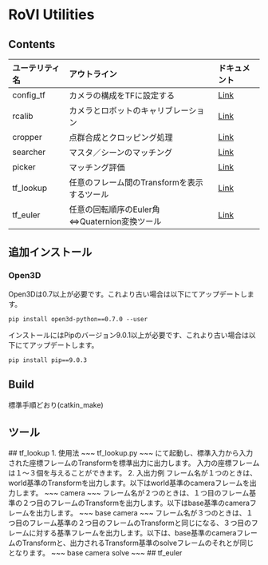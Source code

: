 # RoVI Utilities

## Contents

|ユーテリティ名|アウトライン|ドキュメント|
|:----|:----|:----|
|config_tf|カメラの構成をTFに設定する|[Link](config_tf/README.md)|
|rcalib|カメラとロボットのキャリブレーション|[Link](r-calib/README.md)|
|cropper|点群合成とクロッピング処理|[Link](cropper/README.md)|
|searcher|マスタ／シーンのマッチング|[Link](searcher/README.md)|
|picker|マッチング評価|[Link](picker/README.md)|
|tf_lookup|任意のフレーム間のTransformを表示するツール|[Link](#tf_lookup)|
|tf_euler|任意の回転順序のEuler角⇔Quaternion変換ツール|[Link](#tf_euler)|

## 追加インストール
### Open3D  
Open3Dは0.7以上が必要です。これより古い場合は以下にてアップデートします。
~~~
pip install open3d-python==0.7.0 --user
~~~
インストールにはPipのバージョン9.0.1以上が必要です、これより古い場合は以下にてアップデートします。
~~~
pip install pip==9.0.3
~~~

## Build  
標準手順どおり(catkin_make)

## ツール
<a name="tf_lookup">
## tf_lookup  
1. 使用法
~~~
tf_lookup.py
~~~
にて起動し、標準入力から入力された座標フレームのTransformを標準出力に出力します。
入力の座標フレームは１〜３個を与えることができます。  
2. 入出力例  
フレーム名が１つのときは、world基準のTransformを出力します。以下はworld基準のcameraフレームを出力します。
~~~
camera
~~~
フレーム名が２つのときは、１つ目のフレーム基準の２つ目のフレームのTransformを出力します。以下はbase基準のcameraフレームを出力します。
~~~
base camera
~~~
フレーム名が３つのときは、１つ目のフレーム基準の２つ目のフレームのTransformと同じになる、３つ目のフレームに対する基準フレームを出力します。以下は、base基準のcameraフレームのTransformと、出力されるTransform基準のsolveフレームのそれとが同じとなります。
~~~
base camera solve
~~~

<a name="tf_euler">
## tf_euler
